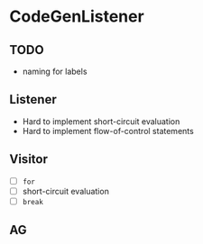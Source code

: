 # CodeGenListener

## TODO
- naming for labels

## Listener
- Hard to implement short-circuit evaluation
- Hard to implement flow-of-control statements

## Visitor
- [ ] `for`
- [ ] short-circuit evaluation
- [ ] `break`

## AG